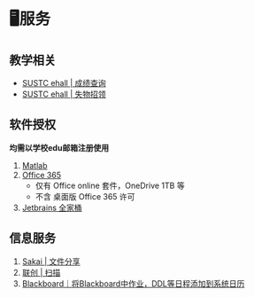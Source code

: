 # 🖥服务
## 教学相关

* [SUSTC ehall | 成绩查询](http://ehall.sustech.edu.cn/publicapp/sys/cjcxapp/index.do)
* [SUSTC ehall | 失物招领](http://ehall.sustech.edu.cn/publicapp/sys/pubswzlapp/index.do)

## 软件授权

**均需以学校edu邮箱注册使用**

1. [Matlab](./matlab/)
2. [Office 365](https://signup.microsoft.com/signup?sku=Education)
    * 仅有 Office online 套件，OneDrive 1TB 等
    * 不含 桌面版 Office 365 许可
3. [Jetbrains 全家桶](https://www.jetbrains.com/zh/student/)

## 信息服务

1. [Sakai | 文件分享](./sakai)
2. [联创 | 扫描](./unifound)
3. [Blackboard｜将Blackboard中作业，DDL等日程添加到系统日历](./blackboard/retrive-ics-url/)
